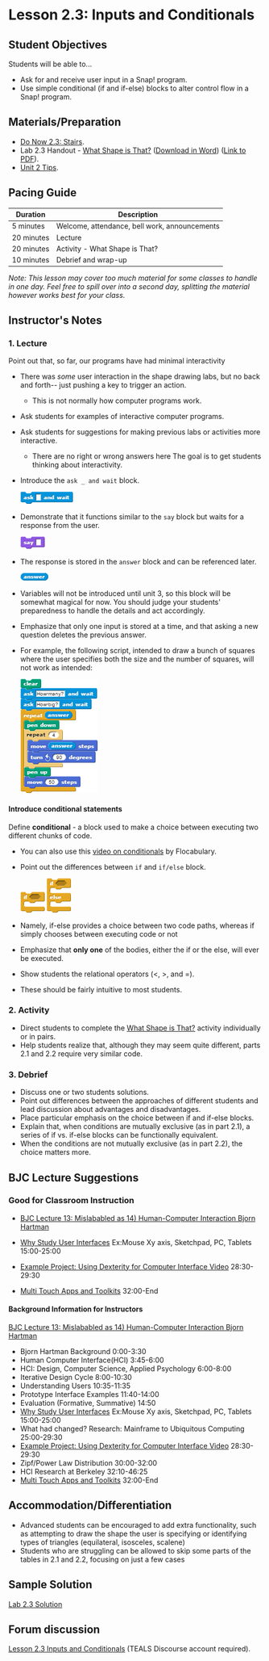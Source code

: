 # Lesson 2.3: Inputs and Conditionals

## Student Objectives

Students will be able to...

- Ask for and receive user input in a Snap! program.
- Use simple conditional (if and if-else) blocks to alter control flow in a Snap! program.

## Materials/Preparation

- [Do Now 2.3: Stairs](do_now_23.md).
- Lab 2.3 Handout - [What Shape is That?](lab_23.md) ([Download in Word](https://github.com/TEALSK12/introduction-to-computer-science/raw/master/Unit%202%20Word/Lab%202.3%20What%20Shape%20Is%20That.docx)) ([Link to PDF](https://github.com/TEALSK12/introduction-to-computer-science/raw/master/Unit%202%20PDF/Lab%202.3%20What%20Shape%20Is%20That.pdf)).
- [Unit 2 Tips](unit_2_tips.md).

## Pacing Guide

| Duration   | Description                                   |
| ---------- | --------------------------------------------- |
| 5 minutes  | Welcome, attendance, bell work, announcements |
| 20 minutes | Lecture                                       |
| 20 minutes | Activity - What Shape is That?                |
| 10 minutes | Debrief and wrap-up                           |

_Note: This lesson may cover too much material for some classes to handle in one day.  Feel free to spill over into a second day, splitting the material however works best for your class._

## Instructor's Notes

### 1.  Lecture

Point out that, so far, our programs have had minimal interactivity

- There was _some_ user interaction in the shape drawing labs, but no back and forth-- just pushing a key to trigger an action.
  - This is not normally how computer programs work.
- Ask students for examples of interactive computer programs.
- Ask students for suggestions for making previous labs or activities more interactive.
  - There are no right or wrong answers here The goal is to get students thinking about interactivity.
- Introduce the `ask _ and wait` block.

  ![Ask Block](ask.png)

- Demonstrate that it functions similar to the `say` block but waits for a response from the user.

  ![Say Block](say.png)

- The response is stored in the `answer` block and can be referenced later.

  ![Answer Block](answer.png)

- Variables will not be introduced until unit 3, so this block will be somewhat magical for now.  You should judge your students' preparedness to handle the details and act accordingly.
- Emphasize that only one input is stored at a time, and that asking a new question deletes the previous answer.
- For example, the following script, intended to draw a bunch of squares where the user specifies both the size and the number of squares, will not work as intended:

    ![Draw Squares Example Code](draw%20squares.png)

#### Introduce conditional statements

Define **conditional** - a block used to make a choice between executing two different chunks of code.

- You can also use this [video on conditionals](https://www.flocabulary.com/unit/coding-conditionals/) by Flocabulary.
- Point out the differences between `if` and `if/else` block.

    ![If Block](if.png)
    ![If Else Block](if-else.png)

- Namely, if-else provides a choice between two code paths, whereas if simply chooses between executing code or not
- Emphasize that **only one** of the bodies, either the if or the else, will ever be executed.
- Show students the relational operators (<, >, and =).
- These should be fairly intuitive to most students.

### 2. Activity

- Direct students to complete the [What Shape is That?](lab_23.md) activity individually or in pairs.
- Help students realize that, although they may seem quite different, parts 2.1 and 2.2 require very similar code.

### 3.  Debrief

- Discuss one or two students solutions.
- Point out differences between the approaches of different students and lead discussion about advantages and disadvantages.
- Place particular emphasis on the choice between if and if-else blocks.
- Explain that, when conditions are mutually exclusive (as in part 2.1), a series of if vs. if-else blocks can be functionally equivalent.
- When the conditions are not mutually exclusive (as in part 2.2), the choice matters more.

## BJC Lecture Suggestions

### Good for Classroom Instruction

- [BJC Lecture 13: Mislababled as 14) Human-Computer Interaction Bjorn Hartman](https://www.youtube.com/watch?v=3VZ7D01T2Yc)

- [Why Study User Interfaces](http://www.youtube.com/watch?v=3VZ7D01T2Yc&t=15m0s)
Ex:Mouse Xy axis, Sketchpad, PC, Tablets 15:00-25:00
- [Example Project: Using Dexterity for Computer Interface Video](http://www.youtube.com/watch?v=3VZ7D01T2Yc&t=28m30s) 28:30-29:30
- [Multi Touch Apps and Toolkits](http://www.youtube.com/watch?v=3VZ7D01T2Yc&t=32m0s) 32:00-End

#### Background Information for Instructors

[BJC Lecture 13: Mislababled as 14) Human-Computer Interaction Bjorn Hartman](https://www.youtube.com/watch?v=3VZ7D01T2Yc)

- Bjorn Hartman Background 0:00-3:30
- Human Computer Interface(HCI) 3:45-6:00
- HCI: Design, Computer Science, Applied Psychology 6:00-8:00
- Iterative Design Cycle 8:00-10:30
- Understanding Users 10:35-11:35
- Prototype Interface Examples 11:40-14:00
- Evaluation (Formative, Summative) 14:50
- [Why Study User Interfaces](http://www.youtube.com/watch?v=3VZ7D01T2Yc&t=15m0s)
Ex:Mouse Xy axis, Sketchpad, PC, Tablets 15:00-25:00
- What had changed? Research: Mainframe to Ubiquitous Computing 25:00-29:30
- [Example Project: Using Dexterity for Computer Interface Video](http://www.youtube.com/watch?v=3VZ7D01T2Yc&t=28m30s) 28:30-29:30
- Zipf/Power Law Distribution 30:00-32:00
- HCI Research at Berkeley 32:10-46:25
- [Multi Touch Apps and Toolkits](http://www.youtube.com/watch?v=3VZ7D01T2Yc&t=32m0s) 32:00-End

## Accommodation/Differentiation

- Advanced students can be encouraged to add extra functionality, such as attempting to draw the shape the user is specifying or identifying types of triangles (equilateral, isosceles, scalene)
- Students who are struggling can be allowed to skip some parts of the tables in 2.1 and 2.2, focusing on just a few cases

## Sample Solution

[Lab 2.3 Solution](https://www.tealsk12.org/intro-to-computer-science-sample-solutions/)

## Forum discussion

[Lesson 2.3 Inputs and Conditionals](
http://forums.tealsk12.org/c/intro-unit-2-loops/lesson-2-3-inputs-and-conditionals) (TEALS Discourse account required).</a>
